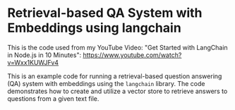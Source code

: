 
# Retrieval-based QA System with Embeddings using langchain

This is the code used from my YouTube Video: "Get Started with LangChain in Node.js in 10 Minutes": https://www.youtube.com/watch?v=Wxx1KUWJFv4

This is an example code for running a retrieval-based question answering (QA) system with embeddings using the `langchain` library. The code demonstrates how to create and utilize a vector store to retrieve answers to questions from a given text file.
